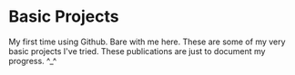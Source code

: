 # Basic Projects
My first time using Github. Bare with me here.
These are some of my very basic projects I've tried.
These publications are just to document my progress. ^_^
